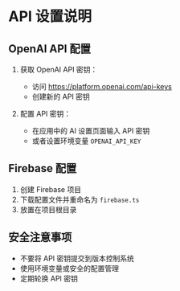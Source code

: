 # API 设置说明

## OpenAI API 配置

1. 获取 OpenAI API 密钥：
   - 访问 https://platform.openai.com/api-keys
   - 创建新的 API 密钥

2. 配置 API 密钥：
   - 在应用中的 AI 设置页面输入 API 密钥
   - 或者设置环境变量 `OPENAI_API_KEY`

## Firebase 配置

1. 创建 Firebase 项目
2. 下载配置文件并重命名为 `firebase.ts`
3. 放置在项目根目录

## 安全注意事项

- 不要将 API 密钥提交到版本控制系统
- 使用环境变量或安全的配置管理
- 定期轮换 API 密钥 